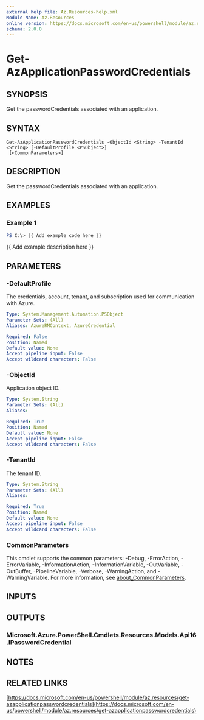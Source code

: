 ```yaml
---
external help file: Az.Resources-help.xml
Module Name: Az.Resources
online version: https://docs.microsoft.com/en-us/powershell/module/az.resources/get-azapplicationpasswordcredentials
schema: 2.0.0
---
```


# Get-AzApplicationPasswordCredentials

## SYNOPSIS
Get the passwordCredentials associated with an application.

## SYNTAX

```
Get-AzApplicationPasswordCredentials -ObjectId <String> -TenantId <String> [-DefaultProfile <PSObject>]
 [<CommonParameters>]
```

## DESCRIPTION
Get the passwordCredentials associated with an application.

## EXAMPLES

### Example 1
```powershell
PS C:\> {{ Add example code here }}
```

{{ Add example description here }}

## PARAMETERS

### -DefaultProfile
The credentials, account, tenant, and subscription used for communication with Azure.

```yaml
Type: System.Management.Automation.PSObject
Parameter Sets: (All)
Aliases: AzureRMContext, AzureCredential

Required: False
Position: Named
Default value: None
Accept pipeline input: False
Accept wildcard characters: False
```

### -ObjectId
Application object ID.

```yaml
Type: System.String
Parameter Sets: (All)
Aliases:

Required: True
Position: Named
Default value: None
Accept pipeline input: False
Accept wildcard characters: False
```

### -TenantId
The tenant ID.

```yaml
Type: System.String
Parameter Sets: (All)
Aliases:

Required: True
Position: Named
Default value: None
Accept pipeline input: False
Accept wildcard characters: False
```

### CommonParameters
This cmdlet supports the common parameters: -Debug, -ErrorAction, -ErrorVariable, -InformationAction, -InformationVariable, -OutVariable, -OutBuffer, -PipelineVariable, -Verbose, -WarningAction, and -WarningVariable. For more information, see [about_CommonParameters](http://go.microsoft.com/fwlink/?LinkID=113216).

## INPUTS

## OUTPUTS

### Microsoft.Azure.PowerShell.Cmdlets.Resources.Models.Api16.IPasswordCredential
## NOTES

## RELATED LINKS

[https://docs.microsoft.com/en-us/powershell/module/az.resources/get-azapplicationpasswordcredentials](https://docs.microsoft.com/en-us/powershell/module/az.resources/get-azapplicationpasswordcredentials)

